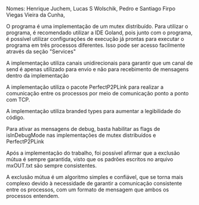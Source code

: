 Nomes: Henrique Juchem, Lucas S Wolschik, Pedro e Santiago Firpo Viegas Vieira da Cunha,

O programa é uma implementação de um mutex distribuído. Para utilizar o programa, é recomendado utilizar a IDE Goland, pois junto com o programa, é possível utilizar configurações de execução já prontas para executar o programa em três processos diferentes. Isso pode ser acesso facilmente através da seção "Services"

A implementação utiliza canais unidirecionais para garantir que um canal de send é apenas utilizado para envio e não para recebimento de mensagens dentro da implementação

A implementação utiliza o pacote PerfectP2PLink para realizar a comunicação entre os processos por meio de comunicação ponto a ponto com TCP.

A implementação utiliza branded types para aumentar a legibilidade do código.

Para ativar as mensagens de debug, basta habilitar as flags de isInDebugMode nas implementações de mutex distribuídos e PerfectP2PLink

Após a implementação do trabalho, foi possível afirmar que a exclusão mútua é sempre garantida, visto que os padrões escritos no arquivo mxOUT.txt são sempre consistentes.

A exclusão mútua é um algoritmo simples e confiável, que se torna mais complexo devido à necessidade de garantir a comunicação consistente entre os processos, com um formato de mensagem que ambos os processos entendem.